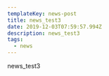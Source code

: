 ```yaml
---
templateKey: news-post
title: news_test3
date: 2019-12-03T07:59:57.994Z
description: news_test3
tags:
  - news
---
```

news_test3
